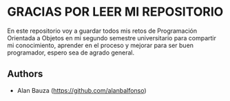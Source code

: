 # GRACIAS POR LEER MI REPOSITORIO

En este repositorio voy a guardar todos mis retos de Programación Orientada a Objetos en mi segundo semestre universitario para compartir mi conocimiento, aprender en el proceso y mejorar para ser buen programador, espero sea de agrado general.


## Authors

- Alan Bauza (https://github.com/alanbalfonso)

